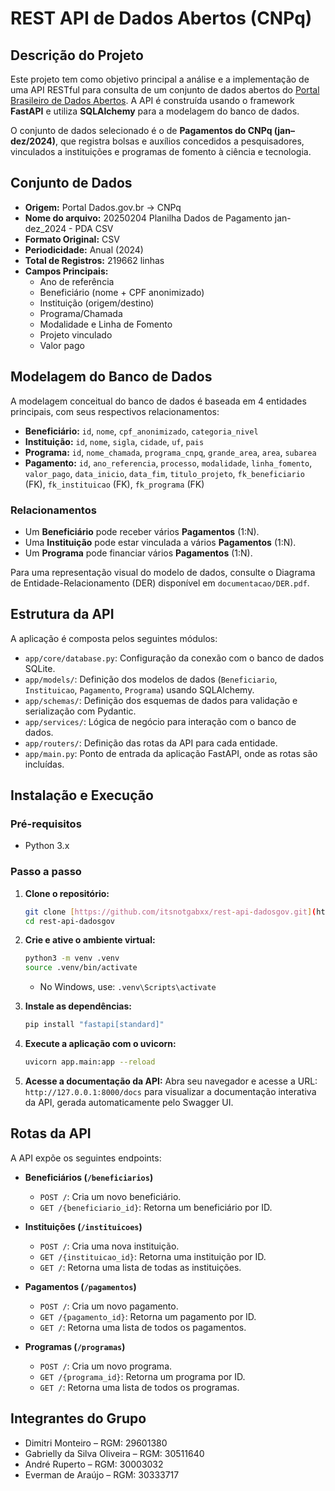 # REST API de Dados Abertos (CNPq)

## Descrição do Projeto
Este projeto tem como objetivo principal a análise e a implementação de uma API RESTful para consulta de um conjunto de dados abertos do [Portal Brasileiro de Dados Abertos](https://dados.gov.br/dados/conjuntos-dados/bolsas-e-auxilios-pagos). A API é construída usando o framework **FastAPI** e utiliza **SQLAlchemy** para a modelagem do banco de dados.

O conjunto de dados selecionado é o de **Pagamentos do CNPq (jan–dez/2024)**, que registra bolsas e auxílios concedidos a pesquisadores, vinculados a instituições e programas de fomento à ciência e tecnologia.

## Conjunto de Dados
* **Origem:** Portal Dados.gov.br → CNPq
* **Nome do arquivo:** 20250204 Planilha Dados de Pagamento jan-dez_2024 - PDA CSV
* **Formato Original:** CSV
* **Periodicidade:** Anual (2024)
* **Total de Registros:** 219662 linhas
* **Campos Principais:**
    * Ano de referência
    * Beneficiário (nome + CPF anonimizado)
    * Instituição (origem/destino)
    * Programa/Chamada
    * Modalidade e Linha de Fomento
    * Projeto vinculado
    * Valor pago

## Modelagem do Banco de Dados
A modelagem conceitual do banco de dados é baseada em 4 entidades principais, com seus respectivos relacionamentos:

* **Beneficiário:** `id`, `nome`, `cpf_anonimizado`, `categoria_nivel`
* **Instituição:** `id`, `nome`, `sigla`, `cidade`, `uf`, `pais`
* **Programa:** `id`, `nome_chamada`, `programa_cnpq`, `grande_area`, `area`, `subarea`
* **Pagamento:** `id`, `ano_referencia`, `processo`, `modalidade`, `linha_fomento`, `valor_pago`, `data_inicio`, `data_fim`, `titulo_projeto`, `fk_beneficiario` (FK), `fk_instituicao` (FK), `fk_programa` (FK)

### Relacionamentos
* Um **Beneficiário** pode receber vários **Pagamentos** (1:N).
* Uma **Instituição** pode estar vinculada a vários **Pagamentos** (1:N).
* Um **Programa** pode financiar vários **Pagamentos** (1:N).

Para uma representação visual do modelo de dados, consulte o Diagrama de Entidade-Relacionamento (DER) disponível em `documentacao/DER.pdf`.

## Estrutura da API
A aplicação é composta pelos seguintes módulos:
* `app/core/database.py`: Configuração da conexão com o banco de dados SQLite.
* `app/models/`: Definição dos modelos de dados (`Beneficiario`, `Instituicao`, `Pagamento`, `Programa`) usando SQLAlchemy.
* `app/schemas/`: Definição dos esquemas de dados para validação e serialização com Pydantic.
* `app/services/`: Lógica de negócio para interação com o banco de dados.
* `app/routers/`: Definição das rotas da API para cada entidade.
* `app/main.py`: Ponto de entrada da aplicação FastAPI, onde as rotas são incluídas.

## Instalação e Execução
### Pré-requisitos
* Python 3.x

### Passo a passo
1.  **Clone o repositório:**
    ```bash
    git clone [https://github.com/itsnotgabxx/rest-api-dadosgov.git](https://github.com/itsnotgabxx/rest-api-dadosgov.git)
    cd rest-api-dadosgov
    ```

2.  **Crie e ative o ambiente virtual:**
    ```bash
    python3 -m venv .venv
    source .venv/bin/activate
    ```
    * No Windows, use: `.venv\Scripts\activate`

3.  **Instale as dependências:**
    ```bash
    pip install "fastapi[standard]"
    ```

4.  **Execute a aplicação com o uvicorn:**
    ```bash
    uvicorn app.main:app --reload
    ```

5.  **Acesse a documentação da API:**
    Abra seu navegador e acesse a URL: `http://127.0.0.1:8000/docs` para visualizar a documentação interativa da API, gerada automaticamente pelo Swagger UI.

## Rotas da API
A API expõe os seguintes endpoints:

* **Beneficiários (`/beneficiarios`)**
    * `POST /`: Cria um novo beneficiário.
    * `GET /{beneficiario_id}`: Retorna um beneficiário por ID.

* **Instituições (`/instituicoes`)**
    * `POST /`: Cria uma nova instituição.
    * `GET /{instituicao_id}`: Retorna uma instituição por ID.
    * `GET /`: Retorna uma lista de todas as instituições.

* **Pagamentos (`/pagamentos`)**
    * `POST /`: Cria um novo pagamento.
    * `GET /{pagamento_id}`: Retorna um pagamento por ID.
    * `GET /`: Retorna uma lista de todos os pagamentos.

* **Programas (`/programas`)**
    * `POST /`: Cria um novo programa.
    * `GET /{programa_id}`: Retorna um programa por ID.
    * `GET /`: Retorna uma lista de todos os programas.

## Integrantes do Grupo
* Dimitri Monteiro – RGM: 29601380
* Gabrielly da Silva Oliveira – RGM: 30511640
* André Ruperto – RGM: 30003032
* Everman de Araújo – RGM: 30333717
